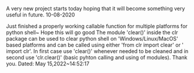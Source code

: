 A very new project starts today hoping that it will become something very useful in future.
10-08-2020

Just finished a properly working callable function for multiple platforms for python shell~ Hope this will go good
The module 'clear()' inside the clr package can be used to clear python shell on 'Windows/Linux/MacOS' based platforms and can be called using either 'from clr import clear' or ' import clr'. In first case use 'clear()' whenever needed to be cleaned and in second use 'clr.clear()' (basic pyhton calling and using of modules).
Thank you.
Dated: May 15,2022~14:52:17
